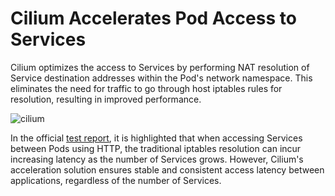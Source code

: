 # Cilium Accelerates Pod Access to Services

Cilium optimizes the access to Services by performing NAT resolution of Service destination addresses within the Pod's network namespace. This eliminates the need for traffic to go through host iptables rules for resolution, resulting in improved performance.

![cilium](https://docs.daocloud.io/daocloud-docs-images/docs/en/docs/network/images/cilium-service.png)

In the official [test report]((https://cilium.io/blog/2019/08/20/cilium-16/#hostservices)), it is highlighted that when accessing Services between Pods using HTTP, the traditional iptables resolution can incur increasing latency as the number of Services grows. However, Cilium's acceleration solution ensures stable and consistent access latency between applications, regardless of the number of Services.
